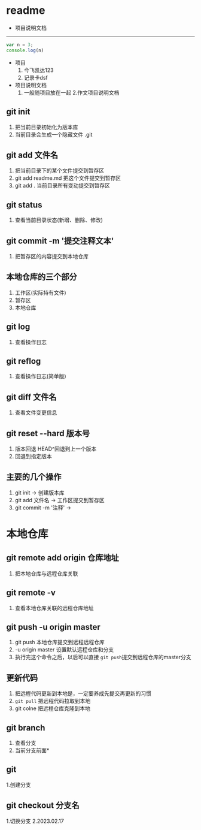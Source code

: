 # readme
- 项目说明文档
---
```js
var n = 3;
console.log(n)
```
+ 项目
    1. 今飞凯达123
    2. 记录卡dsf
+ 项目说明文档
    1. 一般随项目放在一起
    2.作文项目说明文档

## git init
1. 把当前目录初始化为版本库
2. 当前目录会生成一个隐藏文件 .git

## git add 文件名
1. 把当前目录下的某个文件提交到暂存区
2. git add readme.md 把这个文件提交到暂存区
3. git add . 当前目录所有变动提交到暂存区

## git status
1. 查看当前目录状态(新增、删除、修改)

## git commit -m '提交注释文本' 
1. 把暂存区的内容提交到本地仓库

## 本地仓库的三个部分
1. 工作区(实际持有文件)
2. 暂存区
3. 本地仓库

## git log
1. 查看操作日志

## git reflog
1. 查看操作日志(简单版)

## git diff 文件名
1. 查看文件变更信息

## git reset --hard 版本号
1. 版本回退 HEAD^回退到上一个版本
2. 回退到指定版本

## 主要的几个操作
1. git init -> 创建版本库
2. git add 文件名 -> 工作区提交到暂存区
3. git commit -m '注释' ->

# 本地仓库
## git remote add  origin 仓库地址
1. 把本地仓库与远程仓库关联

## git remote -v
1. 查看本地仓库关联的远程仓库地址

## git push -u origin master
1. git push 本地仓库提交到远程远程仓库
2. -u origin master 设置默认远程仓库和分支
3. 执行完这个命令之后，以后可以直接 `git push`提交到远程仓库的master分支

## 更新代码
1. 把远程代码更新到本地是，一定要养成先提交再更新的习惯
2. `git pull` 把远程代码拉取到本地
3. git colne 把远程仓库克隆到本地

## git branch
1. 查看分支
2. 当前分支前面*

## git 
1.创建分支

## git checkout 分支名
1.切换分支
2.2023.02.17